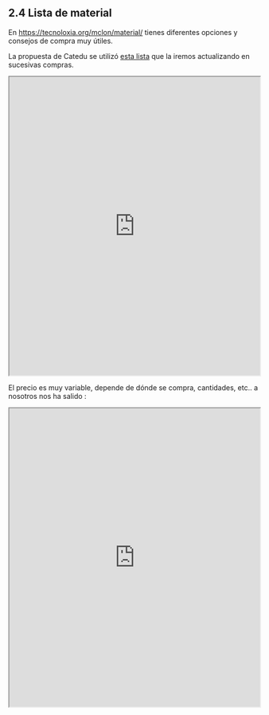 ## 2.4 Lista de material

En https://tecnoloxia.org/mclon/material/ tienes diferentes opciones y consejos de compra muy útiles.

La propuesta de Catedu se utilizó [esta lista](https://docs.google.com/spreadsheets/d/1mkYEsyYl0UDgEmyHuLNv_slW4kHO099u-Ux1S6zBu8g/edit?usp=sharing) que la iremos actualizando en sucesivas compras.

<style>iframe{width:100%; height:600px}</style>
<iframe src="https://docs.google.com/spreadsheets/d/e/2PACX-1vRqb_-nn1kxDSNMYA1xD_GHMVJ5pdI9ufGwCRo8DC_xovHAv03YrtBk49CxWlKQ7KAyFfV6gG-WBXVq/pubhtml?gid=0&amp;single=true&amp;widget=true&amp;headers=false"></iframe>

El precio es muy variable, depende de dónde se compra, cantidades, etc.. a nosotros nos ha salido :

<iframe src="https://docs.google.com/spreadsheets/d/e/2PACX-1vRqb_-nn1kxDSNMYA1xD_GHMVJ5pdI9ufGwCRo8DC_xovHAv03YrtBk49CxWlKQ7KAyFfV6gG-WBXVq/pubhtml?gid=751357400&amp;single=true&amp;widget=true&amp;headers=false"></iframe>

